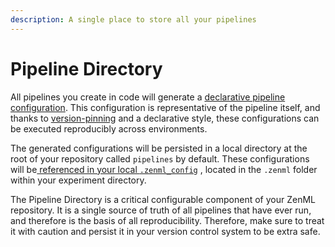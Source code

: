```yaml
---
description: A single place to store all your pipelines
---
```


# Pipeline Directory

All pipelines you create in code will generate a [declarative pipeline configuration](../pipelines/zenml-pipeline-config.md). This configuration is representative of the pipeline itself, and thanks to [version-pinning](integration-with-git.md#versioning-custom-code) and a declarative style, these configurations can be executed reproducibly across environments.

The generated configurations will be persisted in a local directory at the root of your repository called `pipelines` by default. These configurations will be[ referenced in your local `.zenml_config`](repository-singleton.md#zenml-local-config-vs-zenml-global-config) , located in the `.zenml` folder within your experiment directory.

The Pipeline Directory is a critical configurable component of your ZenML repository. It is a single source of truth of all pipelines that have ever run, and therefore is the basis of all reproducibility. Therefore, make sure to treat it with caution and persist it in your version control system to be extra safe.

